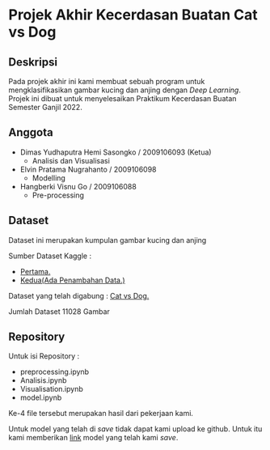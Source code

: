 # Projek Akhir Kecerdasan Buatan Cat vs Dog
## Deskripsi
Pada projek akhir ini kami membuat sebuah program untuk mengklasifikasikan gambar kucing dan anjing dengan _Deep Learning_. Projek ini dibuat untuk menyelesaikan Praktikum Kecerdasan Buatan Semester Ganjil 2022.

## Anggota
* Dimas Yudhaputra Hemi Sasongko / 2009106093 (Ketua) 
  * Analisis dan Visualisasi
* Elvin Pratama Nugrahanto / 2009106098 
  * Modelling
* Hangberki Visnu Go / 2009106088 
  * Pre-processing

## Dataset
Dataset ini merupakan kumpulan gambar kucing dan anjing

Sumber Dataset Kaggle :
* [Pertama.](https://www.kaggle.com/datasets/erkamk/cat-and-dog-images-dataset)
* [Kedua(Ada Penambahan Data.)](https://www.kaggle.com/datasets/tongpython/cat-and-dog?select=training_set)

Dataset yang telah digabung  : [Cat vs Dog.](https://drive.google.com/drive/folders/1aJUNIYII7reaGJrGVJE7MPTWnIZzTWQ6?usp=sharing)

Jumlah Dataset 11028 Gambar

## Repository
Untuk isi Repository :
* preprocessing.ipynb
* Analisis.ipynb
* Visualisation.ipynb
* model.ipynb

Ke-4 file tersebut merupakan hasil dari pekerjaan kami.

Untuk model yang telah di _save_ tidak dapat kami upload ke github.
Untuk itu kami memberikan [link](https://drive.google.com/drive/folders/1zRGxfFM6NyGykqZFplOUR18dcYEPRFoE?usp=sharing) model yang telah kami _save_.
